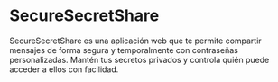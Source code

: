 # SecureSecretShare
SecureSecretShare es una aplicación web que te permite compartir mensajes de forma segura y temporalmente con contraseñas personalizadas. Mantén tus secretos privados y controla quién puede acceder a ellos con facilidad.
